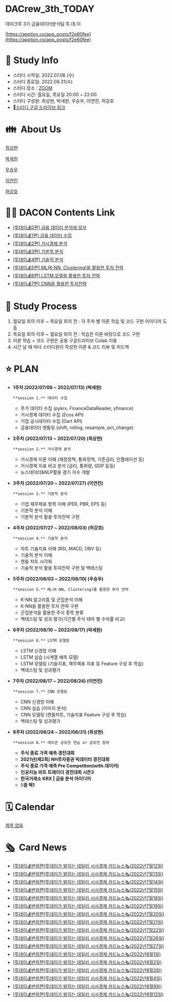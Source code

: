 # DACrew_3th_TODAY
데이크루 3기 금융데이터분석팀 투.데.이

[https://apption.co/app_posts/f2e60fee](https://apption.co/app_posts/f2e60fee)

# 📜 Study Info

- 스터디 시작일: 2022.07.06 (수)
- 스터디 종료일: 2022.08.31(수)
- 스터디 장소 : [ZOOM](https://zoom.us/)
- 스터디 시간: 월요일, 목요일 20:00 ~ 22:00
- 스터디 구성원: 최상현, 박세원, 우승우, 이연진, 허강호
- 💾[스터디 구글 드라이브 링크](https://drive.google.com/drive/folders/1sGFmp3E7OKz9HiEawmqHXfk3lT-Po5zu?usp=sharing)

# 👪  About Us

[최상현](https://www.notion.so/23d6113d683d4ba298e7cb9fb7bc4395)

[박세원](https://www.notion.so/2af91945adc743de98cd296120924a7b)

[우승우](https://www.notion.so/d7c28943894c40cba7baa97fcf776e33)

[이연진](https://www.notion.so/75e64441e96d42cea411399cfd995680)

[허강호](https://www.notion.so/5a6e703ecf49405398c23408c10ad426)

# 👩‍💻 DACON Contents Link

- [[투데이💰0편] 금융 데이터 분석에 앞서](https://dacon.io/competitions/official/235946/codeshare/5502?utm_source=dacrew&utm_medium=441593&utm_campaign=dacrew_2)
- [[투데이💰1편] 금융 데이터 수집](https://dacon.io/competitions/official/235946/codeshare/5547?utm_source=dacrew&utm_medium=441593&utm_campaign=dacrew_2)
- [[투데이💰2편] 거시경제 분석](https://dacon.io/competitions/official/235946/codeshare/5701?utm_source=dacrew&utm_medium=441593&utm_campaign=dacrew_2)
- [[투데이💰3편] 기본적 분석](https://dacon.io/competitions/official/235946/codeshare/5805?utm_source=dacrew&utm_medium=441593&utm_campaign=dacrew_2)
- [[투데이💰4편] 기술적 분석](https://dacon.io/competitions/official/235946/codeshare/5896?utm_source=dacrew&utm_medium=441593&utm_campaign=dacrew_2)
- [[투데이💰5편] ML(K-NN, Clustering)을 활용한 투자 전략](https://dacon.io/competitions/official/235946/codeshare/6001?utm_source=dacrew&utm_medium=441593&utm_campaign=dacrew_2)
- [[투데이💰6편] LSTM 모델을 활용한 투자 전략](https://dacon.io/competitions/official/235946/codeshare/6019?utm_source=dacrew&utm_medium=441593&utm_campaign=dacrew_2)
- [[투데이💰7편] CNN을 활용한 투자전략](https://dacon.io/competitions/official/235946/codeshare/6053?utm_source=dacrew&utm_medium=441593&utm_campaign=dacrew_2)

# 🤝 Study P**rocess**

1. 월요일 회의 이후 ~ 목요일 회의 전 : 각 주차 별 이론 학습 및 코드 구현 아이디어 도출
2. 목요일 회의 이후 ~ 월요일 회의 전 : 학습한 이론 바탕으로 코드 구현
3. 이론 학습 + 코드 구현은 공용 구글드라이브 Colab 이용
4. 시간 날 때 마다 스터디원이 작성한 이론 & 코드 리뷰 및 피드백

# ⭐ PLAN

- **1주차 (2022/07/06 ~ 2022/07/13) (박세원)**
    
      **session 1.** 데이터 수집
    
    - 주가 데이터 수집 (pykrx, FinanceDataReader, yfinance)
    - 거시경제 데이터 수집 (Ecos API)
    - 기업 공시데이터 수집 (Dart API)
    - 금융데이터 핸들링 (shift, rolling, resample, pct_change)
- **2주차 (2022/07/13 ~ 2022/07/20) (최상현)**
    
      **session 2.** 거시경제 분석
    
    - 거시경제 이론 이해 (재정정책, 통화정책, 기준금리, 인플레이션 등)
    - 거시경제 지표 비교 분석 (금리, 통화량, GDP 등등)
    - 뉴스데이터&NLP활용 경기 지수 개발
- **3주차 (2022/07/20 ~ 2022/07/27) (이연진)**
    
      **session 3.** 기본적 분석
    
    - 기업 재무제표 항목 이해 (PER, PBR, EPS 등)
    - 기본적 분석 이해
    - 기본적 분석 활용 투자전략 구현
- **4주차 (2022/07/27 ~ 2022/08/03) (허강호)**
    
      **session 4.** 기술적 분석
    
    - 차트 기술지표 이해 (RSI, MACD, OBV 등)
    - 기술적 분석 이해
    - 캔들 차트 시각화
    - 기술적 분석 활용 투자전략 구현 및 백테스팅
- **5주차 (2022/08/03 ~ 2022/08/10) (우승우)**
    
      **session 5.** ML(K-NN, Clustering)를 활용한 투자 전략
    
    - K-NN 알고리즘 및 군집분석 이해
    - K-NN을 활용한 투자 전략 구현
    - 군집분석을 활용한 주식 종목 분류
    - 백테스팅 및 성과 평가(기간별 주식 테마 별 수익률 비교)
- **6주차 (2022/08/10 ~ 2022/08/17) (박세원)**
    
      **session 6.** LSTM 모델링
    
    - LSTM 신경망 이해
    - LSTM 실습 (시계열 예측 모델)
    - LSTM 모델링 (기술지표, 재무제표 지표 등 Feature 구성 후 학습)
    - 백테스팅 및 성과평가
- **7주차 (2022/08/17 ~ 2022/08/24) (이연진)**
    
      **session 7.** CNN 모델링
    
    - CNN 신경망 이해
    - CNN 실습 (이미지 분석)
    - CNN 모델링 (캔들차트, 기술지표 Feature 구성 후 학습)
    - 백테스팅 및 성과평가
- **8주차 (2022/08/24 ~ 2022/08/31) (최상현)**
    
      **session 8.** 데이콘 공모전 연습 or 공모전 참여
    
    - **주식 종료 가격 예측 경진대회**
    - **2021년(제2회) NH투자증권 빅데이터 경진대회**
    - **주식 종료 가격 예측 Pre Competiton(with.데이커)**
    - **인공지능 비트 트레이더 경진대회 시즌3**
    - **한국거래소 KRX | 금융 분석 아이디어**
    - 5**중 택1**

# 🗓️ Calendar

[제목 없음](https://www.notion.so/1fceaa27c6084e01b5f94b5d9d787001)

# [🗞](https://dacon.io/competitions/official/235946/codeshare/5503?page=1&dtype=random)  Card News

- [[투데이💰번외편]투데이가 밝히는 데일리 시사경제 카드뉴스🗞(2022년7월12일)](https://dacon.io/competitions/official/235946/codeshare/5503?page=1&dtype=random)
- [[투데이💰번외편]투데이가 밝히는 데일리 시사경제 카드뉴스🗞(2022년7월13일)](https://dacon.io/competitions/official/235946/codeshare/5517?page=1&dtype=random)
- [[투데이💰번외편]투데이가 밝히는 데일리 시사경제 카드뉴스🗞(2022년7월14일)](https://dacon.io/competitions/official/235946/codeshare/5530?page=1&dtype=random)
- [[투데이💰번외편]투데이가 밝히는 데일리 시사경제 카드뉴스🗞(2022년7월15일)](https://dacon.io/competitions/official/235946/codeshare/5543?page=1&dtype=random)
- [[투데이💰번외편]투데이가 밝히는 데일리 시사경제 카드뉴스🗞(2022년7월18일)](https://dacon.io/competitions/official/235946/codeshare/5614?page=1&dtype=random)
- [[투데이💰번외편]투데이가 밝히는 데일리 시사경제 카드뉴스🗞(2022년7월19일)](https://dacon.io/competitions/official/235946/codeshare/5648?page=1&dtype=recent&fType=)
- [[투데이💰번외편]투데이가 밝히는 데일리 시사경제 카드뉴스🗞(2022년7월20일)](https://dacon.io/competitions/official/235946/codeshare/5699?page=1&dtype=random)
- [[투데이💰번외편]투데이가 밝히는 데일리 시사경제 카드뉴스🗞(2022년7월21일)](https://dacon.io/competitions/official/235946/codeshare/5718?page=1&dtype=random)
- [[투데이💰번외편]투데이가 밝히는 데일리 시사경제 카드뉴스🗞(2022년7월22일)](https://dacon.io/competitions/official/235946/codeshare/5742)
- [[투데이💰번외편]투데이가 밝히는 데일리 시사경제 카드뉴스🗞(2022년7월26일)](https://dacon.io/competitions/official/235946/codeshare/5786)
- [[투데이💰번외편]투데이가 밝히는 데일리 시사경제 카드뉴스🗞(2022년7월27일)](https://dacon.io/competitions/official/235946/codeshare/5804)
- [[투데이💰번외편]투데이가 밝히는 데일리 시사경제 카드뉴스🗞(2022년8월1일)](https://dacon.io/competitions/official/235946/codeshare/5853)
- [[투데이💰번외편]투데이가 밝히는 데일리 시사경제 카드뉴스🗞(2022년8월2일)](https://dacon.io/competitions/official/235946/codeshare/5871)
- [[투데이💰번외편]투데이가 밝히는 데일리 시사경제 카드뉴스🗞(2022년8월3일)](https://dacon.io/competitions/official/235946/codeshare/5897)
- [[투데이💰번외편]투데이가 밝히는 데일리 시사경제 카드뉴스🗞(2022년8월4일)](https://dacon.io/competitions/official/235946/codeshare/5908)
- [[투데이💰번외편]투데이가 밝히는 데일리 시사경제 카드뉴스🗞(2022년8월9일)](https://dacon.io/competitions/official/235946/codeshare/5991)
- [[투데이💰번외편]투데이가 밝히는 데일리 시사경제 카드뉴스🗞(2022년8월12일)](https://dacon.io/competitions/official/235946/codeshare/6012)
